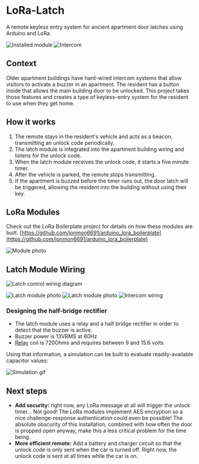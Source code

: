 # LoRa-Latch
A remote keyless entry system for ancient apartment door latches using Arduino and LoRa

![Installed module](docs/latch_module_installed.jpg) ![Intercom](docs/intercom.jpg)

## Context
Older apartment buildings have hard-wired intercom systems that allow visitors
to activate a buzzer in an apartment. The resident has a button inside that
allows the main building door to be unlocked. This project takes those features
and creates a type of keyless-entry system for the resident to use when they
get home.

## How it works
1. The remote stays in the resident's vehicle and acts as a beacon, transmitting
an unlock code periodically.
2. The latch module is integrated into the apartment
building wiring and listens for the unlock code.
3. When the latch module receives the unlock code, it starts a five minute timer.
4. After the vehicle is parked, the remote stops transmitting.
5. If the apartment is buzzed before the timer runs out, the door latch will be triggered, allowing the resident into the building without using their key.

## LoRa Modules
Check out the LoRa Boilerplate project for details on how these modules are built.
[https://github.com/jonmon6691/arduino_lora_boilerplate](https://github.com/jonmon6691/arduino_lora_boilerplate)

![Module photo](docs/lora_modules.jpg)  

## Latch Module Wiring
![Latch control wiring diagram](docs/latch_control_wiring.jpg)

![Latch module photo](docs/latch_module_front.jpg) ![Latch module photo](docs/latch_module_back.jpg)
![Intercom wiring](docs/intercom_wiring.jpg)
### Designing the half-bridge rectifier
* The latch module uses a relay and a half bridge rectifier in order to detect
that the buzzer is active.
* Buzzer power is 13VRMS at 60Hz
* [Relay](https://www.citrelay.com/Catalog%20Pages/RelayCatalog/J104D.pdf) coil is 720Ohms and requires between 9 and 15.6 volts

Using that information, a simulation can be built to evaluate
readily-available capacitor values:

![Simulation gif](docs/hbr_sim.gif)

## Next steps
* **Add security:** right now, any LoRa message at all will trigger the unlock
timer... Not good! The LoRa modules implement AES encryption so a nice
challenge-response authentication could even be possible! The absolute
obscurity of this installation, combined with how often the door is propped open
anyway, make this a less critical problem for the time being.
* **More efficient remote:** Add a battery and charger circuit so that the
unlock code is only sent when the car is turned off. Right now, the unlock code
is sent at all times while the car is on.
